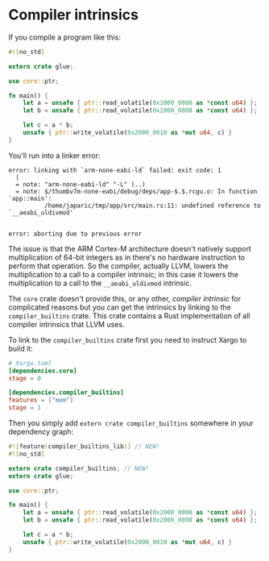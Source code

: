 # Compiler intrinsics

If you compile a program like this:

``` rust
#![no_std]

extern crate glue;

use core::ptr;

fn main() {
    let a = unsafe { ptr::read_volatile(0x2000_0000 as *const u64) };
    let b = unsafe { ptr::read_volatile(0x2000_0008 as *const u64) };

    let c = a * b;
    unsafe { ptr::write_volatile(0x2000_0010 as *mut u64, c) }
}
```

You'll run into a linker error:

``` console
error: linking with `arm-none-eabi-ld` failed: exit code: 1
  |
  = note: "arm-none-eabi-ld" "-L" (..)
  = note: $/thumbv7m-none-eabi/debug/deps/app-$.$.rcgu.o: In function `app::main':
          /home/japaric/tmp/app/src/main.rs:11: undefined reference to `__aeabi_uldivmod'


error: aborting due to previous error
```

The issue is that the ARM Cortex-M architecture doesn't natively support multiplication of 64-bit
integers as in there's no hardware instruction to perform that operation. So the compiler, actually
LLVM, lowers the multiplication to a call to a compiler intrinsic; in this case it lowers the
multiplication to a call to the `__aeabi_uldivmod` intrinsic.

The `core` crate doesn't provide this, or any other, *compiler intrinsic* for complicated reasons
but you can get the intrinsics by linking to the `compiler_builtins` crate. This crate contains a
Rust implementation of all compiler intrinsics that LLVM uses.

To link to the `compiler_builtins` crate first you need to instruct Xargo to build it:

``` toml
# Xargo.toml
[dependencies.core]
stage = 0

[dependencies.compiler_builtins]
features = ["mem"]
stage = 1
```

Then you simply add `extern crate compiler_builtins` somewhere in your dependency graph:

``` rust
#![feature(compiler_builtins_lib)] // NEW!
#![no_std]

extern crate compiler_builtins; // NEW!
extern crate glue;

use core::ptr;

fn main() {
    let a = unsafe { ptr::read_volatile(0x2000_0000 as *const u64) };
    let b = unsafe { ptr::read_volatile(0x2000_0008 as *const u64) };

    let c = a * b;
    unsafe { ptr::write_volatile(0x2000_0010 as *mut u64, c) }
}
```
